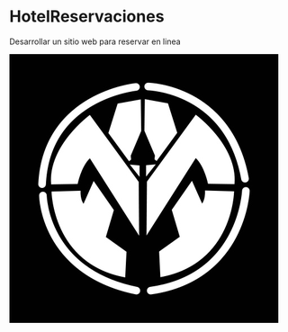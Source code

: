 # HotelReservaciones
Desarrollar un sitio web para reservar en linea

 ![](img/2422988284_0349634dac.jpg?raw=true "Title") 

